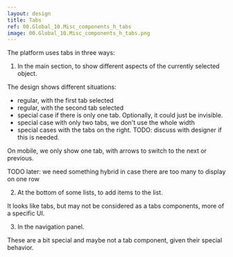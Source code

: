```yaml
---
layout: design
title: Tabs
ref: 00.Global_10.Misc_components_h_tabs
image: 00.Global_10.Misc_components_h_tabs.png
---
```


The platform uses tabs in three ways:

1) In the main section, to show different aspects of the currently selected object.

The design shows different situations:
- regular, with the first tab selected
- regular, with the second tab selected
- special case if there is only one tab. Optionally, it could just be invisible.
- special case with only two tabs, we don't use the whole width
- special cases with the tabs on the right. TODO: discuss with designer if this is needed.

On mobile, we only show one tab, with arrows to switch to the next or previous.

TODO later: we need something hybrid in case there are too many to display on one row

2) At the bottom of some lists, to add items to the list.

It looks like tabs, but may not be considered as a tabs components, more of a specific UI.

3) In the navigation panel.

These are a bit special and maybe not a tab component, given their special behavior.

